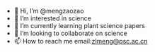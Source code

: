 - 👋 Hi, I’m @mengzaozao
- 👀 I’m interested in science
- 🌱 I’m currently learning plant science papers
- 💞️ I’m looking to collaborate on science 
- 📫 How to reach me
   email:zlmeng@psc.ac.cn

<!---
mengzaozao/mengzaozao is a ✨ special ✨ repository because its `README.md` (this file) appears on your GitHub profile.
You can click the Preview link to take a look at your changes.
--->
